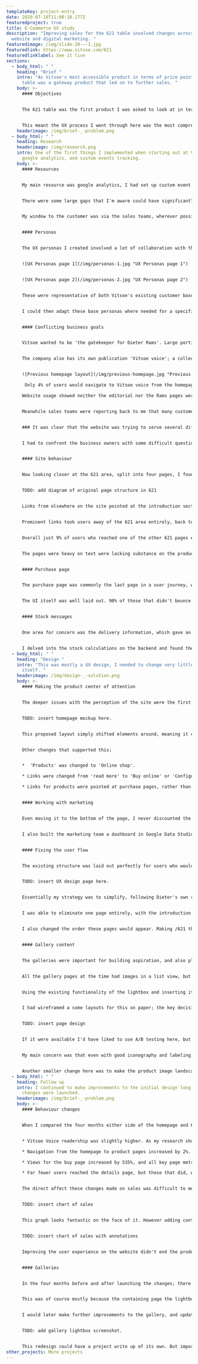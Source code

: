 ```yaml
---
templateKey: project-entry
date: 2020-07-10T11:08:10.177Z
featuredproject: true
title: E-Commerce UX study
description: "Improving sales for the 621 table involved changes across the the
  website and digital marketing. "
featuredimage: /img/slide-20-–-1.jpg
featuredlink: https://www.vitsoe.com/621
featuredlinklabel: See it live
sections:
  - body_html: " "
    heading: "Brief "
    intro: "As Vitsoe's most accessible product in terms of price point, the 621
      table was a gateway product that led on to further sales. "
    body: >-
      #### Objectives


      The 621 table was the first product I was asked to look at in terms of improving online sales. 


      This meant the UX process I went through here was the most comprehensive, and would go on to inform later work on other products.
    headerimage: /img/brief-_-problem.png
  - body_html: " "
    heading: Research
    headerimage: /img/research.png
    intro: One of the first things I implemented when starting out at Vitsoe was
      google analytics, and custom events tracking.
    body: >-
      #### Resources


      My main resource was google analytics, I had set up custom event tracking on things like product customisation, videos and galleries 6 months earlier.


      There were some large gaps that I'm aware could have significantly improved my UX process. Social media marketing was untracked, email promotions did not use trackable links, and I would not have access to customers for interviews, focus groups or user testing. 


      My window to the customer was via the sales teams, wherever possible I used them to better understand customer motivations and frustrations. 


      #### Personas


      The UX personas I created involved a lot of collaboration with the most experienced Vitsoe salespeople, along with website usage data. 


      ![UX Personas page 1](/img/personas-1.jpg "UX Personas page 1")


      ![UX Personas page 2](/img/personas-2.jpg "UX Personas page 2")


      These were representative of both Vitsoe's existing customer base, and their target market. The 606 shelving system is Vitsoe's main product, so they are built with this in mind. With information like their living situation being highly relevant. 


      I could then adapt these base personas where needed for a specific project. For example, in the base persona Hans owns a shelving system from a competitor, and wants to purchase additional components from Vitsoe. For this project he would own a 620 chair and want to buy the 621 table to accompany it.


      #### Conflicting business goals


      Vitsoe wanted to be 'the gatekeeper for Dieter Rams'. Large portions of the website are taken up with the career, history and philosophy of the designer's work. These pages were ranked at the top of search engines for 'Dieter Rams', driving a huge volume of traffic to the site. 


      The company also has its own publication 'Vitsoe voice'; a collection of lifestyle and design articles. Many featured vitsoe products, but they would often be features on an interesting Vitsoe customer, or Rams's design philosophy. 


      ![Previous homepage layout](/img/previous-homepage.jpg "Previous homepage layout")

       Only 4% of users would navigate to Vitsoe voice from the homepage despite its prominence here. When I looked into readership, I found most were existing customers, and they were arriving here via email newsletters.

      Website usage showed neither the editorial nor the Rams pages were driving sales. The most popular entry point for the site was a page explaining Rams's 10 principles of design, a mouse heatmap showed most visitors were copy-pasting these principles before leaving the site. Very few of these users ever visited other parts of the site, or returned.


      Meanwhile sales teams were reporting back to me that many customers, even existing customers, were surprised to learn that Vitsoe had an online shop at all. 


      ### It was clear that the website was trying to serve several different purposes and not doing any of them well.


      I had to confront the business owners with some difficult questions about what their business goals for the website were. They reaffirmed that they wanted the site to be first and foremost a tool for selling online.


      #### Site behaviour


      Now looking closer at the 621 area, split into four pages, I found this to be a microcosm of the larger issues I'd found. 


      TODO: add diagram of original page structure in 621 


      Links from elsewhere on the site pointed at the introduction section, and with the path /621, it was also the most popular entry point for organic searches for the product. Of the 70% that didn't leave the site from here, less than half visited other pages within the 621 area.


      Prominent links took users away of the 621 area entirely, back to pages about Dieter's career and the good design principles. 


      Overall just 9% of users who reached one of the other 621 pages ever reached the buy page. 


      The pages were heavy on text were lacking substance on the product itself. With a page titled 'Design and History', it added to the impression this could be an informational site about Dieter Rams rather than an online shop. 


      #### Purchase page


      The purchase page was commonly the last page in a user journey, where customers were making a purchase decision. Few people went back to gallery and detail pages, but this was likely because they had already had an opportunity to see these. Of course those who deliberated longer and spent a lot of time circling through the various pages were much more likely to make a purchase. 


      The UI itself was well laid out. 90% of those that didn't bounce interacted with the customisation controls, so their purpose seemed to be clear enough. 


      #### Stock messages


      One area for concern was the delivery information, which gave an estimate, and when stock was below 10, a low stock warning. At the time Vitsoe was struggling with stock levels and production, so this message was often showing. 


      I delved into the stock calculations on the backend and found they were being calculated incorrectly. I worked with the production team to rectify this immediately.
  - body_html: " "
    heading: "Design "
    intro: "This was mostly a UX design, I needed to change very little of the UI
      itself. "
    headerimage: /img/design-_-solution.png
    body: >-
      #### Making the product center of attention


      The deeper issues with the perception of the site were the first thing I needed to address. 


      TODO: insert homepage mockup here. 


      This proposed layout simply shifted elements around, meaning it carried a low development cost. 


      Other changes that supported this;


      *  'Products' was changed to 'Online shop'.

      * Links were changed from 'read more' to 'Buy online' or 'Configure and buy'

      * Links for products were pointed at purchase pages, rather than introduction pages.


      #### Working with marketing


      Even moving it to the bottom of the page, I never discounted the value the editorial had. I used tracking of ecommerce conversion to highlight specific articles that were driving sales, even with what appeared to be existing customers. Articles that focused on products were better at driving sales.


      I also built the marketing team a dashboard in Google Data Studio. I helped start to measure how effective their newsletters, social media, and articles were at driving sales. 


      #### Fixing the user flow


      The existing structure was laid out perfectly for users who would visit each page, read all the content contained, and move onto the next section. The reality is that people don't use websites like this.


      TODO: insert UX design page here. 


      Essentially my strategy was to simplify, following Dieter's own rules, anything that was not strictly supporting the products function should be removed. 


      I was able to eliminate one page entirely, with the introduction page and design history page containing mostly duplicated information. 


      I also changed the order these pages would appear. Making /621 the purchasing page. The design and details page came after, for those who had seen the product for sale and wished to read more about it.


      #### Gallery content


      The galleries were important for building aspiration, and also played a role in the 621's gateway strategy. Gallery images for the table often featured other vitsoe products.


      All the gallery pages at the time had images in a list view, but they also had a fullscreen gallery lightbox which allowed users to scroll through the content. Event tracking showed the lightbox was the preferred method of navigating through them.


      Using the existing functionality of the lightbox and inserting it into the purchase page would make the images more accessible, and remove another lengthy page.


      I had wireframed a some layouts for this on paper; the key decision was whether I could use the existing product image to open the lightbox, or it needed a separate UI element. 


      TODO: insert page design


      If it were available I'd have liked to use A/B testing here, but I had to choose now, and measure later. I decided to use the existing product image for the lightbox but I was aware this was a risky decision. 


      My main concern was that even with good iconography and labeling, a user would reasonably expect a lightbox to open larger versions of the studio photography.  


      Another smaller change here was to make the product image landscape on mobile, and square on desktop. Using a 16:9 ratio on mobile gave more space for the controls to be seen by a user without need to scroll up and down the page to see the product change colour and size.
  - body_html: " "
    heading: Follow up
    intro: I continued to make improvements to the initial design long after the
      changes were launched.
    headerimage: /img/brief-_-problem.png
    body: >-
      #### Behaviour changes


      When I compared the four months either side of the homepage and 621 area changes being launched:


      * Vitsoe Voice readership was slightly higher. As my research showed, it was mostly being read by existing customers, so moving it further down the page did not damage it. 

      * Navigation from the homepage to product pages increased by 2%. In raw numbers this accounted for an additional ~4,000 pageviews.

      * Views for the buy page increased by 535%, and all key page metrics improved significantly.

      * Far fewer users reached the details page, but those that did, were more likely to buy, and spent much longer on the page than before.


      The direct affect these changes made on sales was difficult to measure.


      TODO: insert chart of sales


      This graph looks fantastic on the face of it. However adding context shows how the changes I made might not be fully responsible for the increase in sales.


      TODO: insert chart of sales with annotations


      Improving the user experience on the website didn't end the production problems the company had, and the refocusing of marketing efforts could have had a larger impact. 


      #### Galleries


      In the four months before and after launching the changes; there were 9,780 unique events for opening the gallery vs 1,254 unique pageview for the previous gallery page. An increase of 780%!


      This was of course mostly because the containing page the lightbox  also had a large increase in views. So I also looked at the % of pageviews that resulted in a gallery open event. Excluding those who bounced, 95% of users opened the gallery lightbox. 


      I would later make further improvements to the gallery, and updated the custom icon to the material design gallery icon - along with using material design icons across other areas of the site.


      TODO: add gallery lightbox screenshot. 


      This redesign could have a project write up of its own. But importantly, even a year later, I was still refining the design.
other_projects: More projects
---
```

